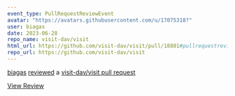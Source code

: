 ```yaml
---
event_type: PullRequestReviewEvent
avatar: "https://avatars.githubusercontent.com/u/17075318?"
user: biagas
date: 2023-06-28
repo_name: visit-dav/visit
html_url: https://github.com/visit-dav/visit/pull/18801#pullrequestreview-1502034177
repo_url: https://github.com/visit-dav/visit
---
```


<a href='https://github.com/biagas' target='_blank'>biagas</a> <a href='https://github.com/visit-dav/visit/pull/18801#pullrequestreview-1502034177' target='_blank'>reviewed</a> a <a href='https://github.com/visit-dav/visit/pull/18801' target='_blank'>visit-dav/visit pull request</a>

<small></small>

<a href='https://github.com/visit-dav/visit/pull/18801#pullrequestreview-1502034177' target='_blank'>View Review</a>